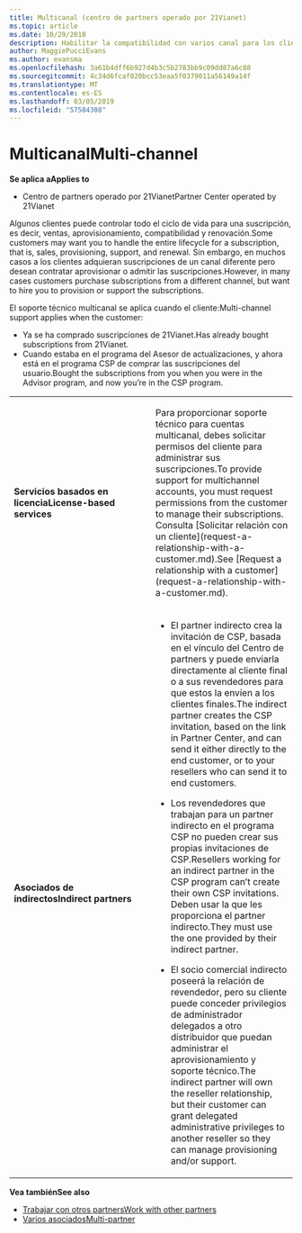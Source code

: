 ```yaml
---
title: Multicanal (centro de partners operado por 21Vianet)
ms.topic: article
ms.date: 10/29/2018
description: Habilitar la compatibilidad con varios canal para los clientes que compraron suscripciones a través de otros canales, pero desea contratar aprovisionar o admitir la suscripción.
author: MaggiePucciEvans
ms.author: evansma
ms.openlocfilehash: 3a61b4dff6b927d4b3c5b2783bb9c09dd87a6c88
ms.sourcegitcommit: 4c34d6fcaf020bcc53eaa5f0379011a56149a14f
ms.translationtype: MT
ms.contentlocale: es-ES
ms.lasthandoff: 03/05/2019
ms.locfileid: "57584308"
---
```

# <a name="multi-channel"></a><span data-ttu-id="43454-103">Multicanal</span><span class="sxs-lookup"><span data-stu-id="43454-103">Multi-channel</span></span>

<span data-ttu-id="43454-104">**Se aplica a**</span><span class="sxs-lookup"><span data-stu-id="43454-104">**Applies to**</span></span>

-   <span data-ttu-id="43454-105">Centro de partners operado por 21Vianet</span><span class="sxs-lookup"><span data-stu-id="43454-105">Partner Center operated by 21Vianet</span></span>

<span data-ttu-id="43454-106">Algunos clientes puede controlar todo el ciclo de vida para una suscripción, es decir, ventas, aprovisionamiento, compatibilidad y renovación.</span><span class="sxs-lookup"><span data-stu-id="43454-106">Some customers may want you to handle the entire lifecycle for a subscription, that is, sales, provisioning, support, and renewal.</span></span> <span data-ttu-id="43454-107">Sin embargo, en muchos casos a los clientes adquieran suscripciones de un canal diferente pero desean contratar aprovisionar o admitir las suscripciones.</span><span class="sxs-lookup"><span data-stu-id="43454-107">However, in many cases customers purchase subscriptions from a different channel, but want to hire you to provision or support the subscriptions.</span></span>

<span data-ttu-id="43454-108">El soporte técnico multicanal se aplica cuando el cliente:</span><span class="sxs-lookup"><span data-stu-id="43454-108">Multi-channel support applies when the customer:</span></span>

-   <span data-ttu-id="43454-109">Ya se ha comprado suscripciones de 21Vianet.</span><span class="sxs-lookup"><span data-stu-id="43454-109">Has already bought subscriptions from 21Vianet.</span></span> 
-   <span data-ttu-id="43454-110">Cuando estaba en el programa del Asesor de actualizaciones, y ahora está en el programa CSP de comprar las suscripciones del usuario.</span><span class="sxs-lookup"><span data-stu-id="43454-110">Bought the subscriptions from you when you were in the Advisor program, and now you’re in the CSP program.</span></span>

<table>
<colgroup>
<col width="50%" />
<col width="50%" />
</colgroup>
<tbody>
<tr class="odd">
<td><p><span data-ttu-id="43454-111"><strong>Servicios basados en licencia</strong></span><span class="sxs-lookup"><span data-stu-id="43454-111"><strong>License-based services</strong></span></span></p></td>
<td><p><span data-ttu-id="43454-112">Para proporcionar soporte técnico para cuentas multicanal, debes solicitar permisos del cliente para administrar sus suscripciones.</span><span class="sxs-lookup"><span data-stu-id="43454-112">To provide support for multichannel accounts, you must request permissions from the customer to manage their subscriptions.</span></span> <span data-ttu-id="43454-113">Consulta [Solicitar relación con un cliente](request-a-relationship-with-a-customer.md).</span><span class="sxs-lookup"><span data-stu-id="43454-113">See [Request a relationship with a customer](request-a-relationship-with-a-customer.md).</span></span></p></td>
</tr>
<tr class="odd">
<td><p><span data-ttu-id="43454-114"><strong>Asociados de indirectos</strong></span><span class="sxs-lookup"><span data-stu-id="43454-114"><strong>Indirect partners</strong></span></span></p></td>
<td><ul>
<li><p><span data-ttu-id="43454-115">El partner indirecto crea la invitación de CSP, basada en el vínculo del Centro de partners y puede enviarla directamente al cliente final o a sus revendedores para que estos la envíen a los clientes finales.</span><span class="sxs-lookup"><span data-stu-id="43454-115">The indirect partner creates the CSP invitation, based on the link in Partner Center, and can send it either directly to the end customer, or to your resellers who can send it to end customers.</span></span></p></li>
<li><p><span data-ttu-id="43454-116">Los revendedores que trabajan para un partner indirecto en el programa CSP no pueden crear sus propias invitaciones de CSP.</span><span class="sxs-lookup"><span data-stu-id="43454-116">Resellers working for an indirect partner in the CSP program can’t create their own CSP invitations.</span></span> <span data-ttu-id="43454-117">Deben usar la que les proporciona el partner indirecto.</span><span class="sxs-lookup"><span data-stu-id="43454-117">They must use the one provided by their indirect partner.</span></span></p></li>
<li><p><span data-ttu-id="43454-118">El socio comercial indirecto poseerá la relación de revendedor, pero su cliente puede conceder privilegios de administrador delegados a otro distribuidor que puedan administrar el aprovisionamiento y soporte técnico.</span><span class="sxs-lookup"><span data-stu-id="43454-118">The indirect partner will own the reseller relationship, but their customer can grant delegated administrative privileges to another reseller so they can manage provisioning and/or support.</span></span></p></li>
</ul></td>
</tr>
</tbody>
</table>

<span data-ttu-id="43454-119">**Vea también**</span><span class="sxs-lookup"><span data-stu-id="43454-119">**See also**</span></span>

-   [<span data-ttu-id="43454-120">Trabajar con otros partners</span><span class="sxs-lookup"><span data-stu-id="43454-120">Work with other partners</span></span>](work-with-other-partners.md)
-   [<span data-ttu-id="43454-121">Varios asociados</span><span class="sxs-lookup"><span data-stu-id="43454-121">Multi-partner</span></span>](multipartner.md)
 

 

 




